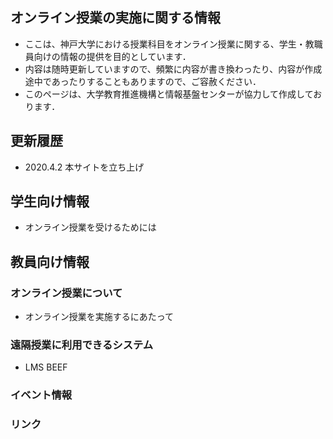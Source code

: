 ## オンライン授業の実施に関する情報
- ここは、神戸大学における授業科目をオンライン授業に関する、学生・教職員向けの情報の提供を目的としています．
- 内容は随時更新していますので、頻繁に内容が書き換わったり、内容が作成途中であったりすることもありますので、ご容赦ください．
- このページは、大学教育推進機構と情報基盤センターが協力して作成しております．

## 更新履歴
- 2020.4.2 本サイトを立ち上げ


## 学生向け情報
- オンライン授業を受けるためには

## 教員向け情報
### オンライン授業について
- オンライン授業を実施するにあたって

### 遠隔授業に利用できるシステム
- LMS BEEF

### イベント情報

### リンク



